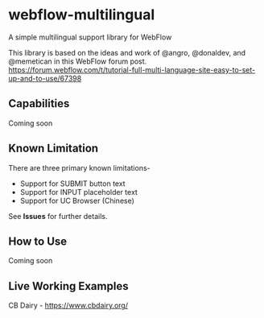 # webflow-multilingual
A simple multilingual support library for WebFlow

This library is based on the ideas and work of @angro, @donaldev, and @memetican in this WebFlow forum post.
https://forum.webflow.com/t/tutorial-full-multi-language-site-easy-to-set-up-and-to-use/67398


## Capabilities

Coming soon 

## Known Limitation

There are three primary known limitations-

+ Support for SUBMIT button text
+ Support for INPUT placeholder text
+ Support for UC Browser (Chinese)

See **Issues** for further details. 

## How to Use

Coming soon 



## Live Working Examples 

CB Dairy - https://www.cbdairy.org/





